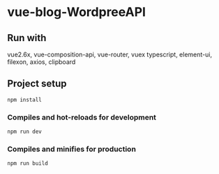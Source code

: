 # vue-blog-WordpreeAPI

## Run with

vue2.6x, vue-composition-api, vue-router, vuex
typescript, element-ui, filexon, axios, clipboard

## Project setup
```
npm install
```

### Compiles and hot-reloads for development
```
npm run dev
```

### Compiles and minifies for production
```
npm run build
```
